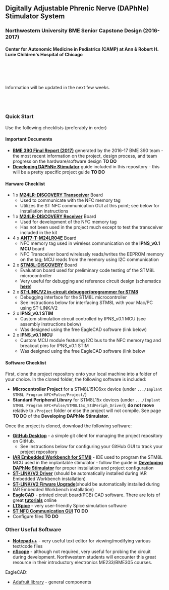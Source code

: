 ## Digitally Adjustable Phrenic Nerve (DAPhNe) Stimulator System
### Northwestern University BME Senior Capstone Design (2016-2017)
#### Center for Autonomic Medicine in Pediatrics (CAMP) at Ann & Robert H. Lurie Children's Hospital of Chicago
<br></br>
<br></br>
Information will be updated in the next few weeks.
<br></br>
<br></br> 

### Quick Start
Use the following checklists (preferably in order) 

#### Important Documents
* [**BME 390 Final Report (2017)**]() generated by the 2016-17 BME 390 team - the most recent information on the project, design process, and team progress on the hardware/software design **TO DO**  
* [**Developing DAPhNe Stimulator**]() guide included in this repository - this will be a pretty specific project guide **TO DO** 

#### Harware Checklist
* 1 x [**M24LR-DISCOVERY Transceiver**](http://www.st.com/content/st_com/en/products/evaluation-tools/product-evaluation-tools/st25-nfc-rfid-eval-boards/st25-nfc-rfid-eval-boards/m24lr-discovery.html) Board
  - Used to communicate with the NFC memory tag
  - Utilizes the ST NFC communication GUI at this point; see below for installation instructions
* 1 x [**M24LR-DISCOVERY Receiver**](http://www.st.com/content/st_com/en/products/evaluation-tools/product-evaluation-tools/st25-nfc-rfid-eval-boards/st25-nfc-rfid-eval-boards/m24lr-discovery.html) Board
  - Used for development of the NFC memory tag
  - Has not been used in the project much except to test the transceiver included in the kit
* 4 x [**ANT7-T-M24LR04E**](http://www.st.com/content/st_com/en/products/evaluation-tools/product-evaluation-tools/st25-nfc-rfid-eval-boards/st25-nfc-rfid-antennas/ant7-t-m24lr04e.html) Board
  - NFC memory tag used in wireless communication on the **IPNS_v0.1 MCU** board
  - NFC Transceiver board wirelessly reads/writes the EEPROM memory on the tag; MCU reads from the memory using I2C communication
* 2 x [**STM8L-DISCOVERY**](http://www.st.com/en/evaluation-tools/stm8l-discovery.html) Board
  - Evaluation board used for preliminary code testing of the STM8L microcontroller
  - Very useful for debugging and reference circuit design (schematics [**here**](https://github.com/AlexeyRevinski/BME390/blob/master/Reference%20Documentation/STM8L-DISCOVERY%20Schematic.pdf))
* 2 x [**ST-LINK/V2 in-circuit debugger/programmer for STM8**](http://www.st.com/en/development-tools/st-link-v2.html?s_searchtype=partnumber)
  - Debugging interface for the STM8L microcontroller
  - See instructions below for interfacing STM8L with your Mac/PC using ST-LINK/V2
* 2 x **IPNS_v0.1 STIM**
  - Custom stimulation circuit controlled by IPNS_v0.1 MCU (see assembly instructions below)
  - Was designed using the free EagleCAD software (link below)
* 2 x **IPNS_v0.1 MCU**
  - Custom MCU module featuring I2C bus to the NFC memory tag and breakout pins for IPNS_v0.1 STIM
  - Was designed using the free EagleCAD software (link below

#### Software Checklist
First, clone the project repository onto your local machine into a folder of your choice. In the cloned folder, the following software is included:
* **Microcontroller Project** for a STM8L151C6xx device (under `.../Implant STM8L Program NFC+Pulse/Project/`)
* **Standard Peripheral Library** for STM8L15x devices (under `.../Implant STM8L Program NFC+Pulse/STM8L15x_StdPeriph_Driver`); **do not move** relative to `/Project` folder or else the project will not compile. See page **TO DO** of the **Developing DAPhNe Stimulator**.

Once the project is cloned, download the following software:
* [**GitHub Desktop**](https://desktop.github.com/) - a simple git client for managing the project repository on GitHub.
  - See instructions below for configuring your GitHub GUI to track your project repository
* [**IAR Embedded Workbench for STM8**](https://www.iar.com/iar-embedded-workbench/#!?architecture=STM8) - IDE used to program the STM8L MCU used in the implantable stimulator - follow the guide in [**Developing DAPhNe Stimulator**]() for proper installation and project configuration
* [**ST-LINK/V2 Driver**](http://www.st.com/content/st_com/en/products/embedded-software/development-tool-software/stsw-link009.html) (should be automatically installed during IAR Embedded Workbench installation)
* [**ST-LINK/V2 Firware Upgrade**](http://www.st.com/content/st_com/en/products/embedded-software/development-tool-software/stsw-link007.html)(should be automatically installed during IAR Embedded Workbench installation)
* [**EagleCAD**](http://www.autodesk.com/products/eagle/free-download) - printed circuit board(PCB) CAD software. There are lots of great [**tutorials**](https://www.youtube.com/watch?v=1AXwjZoyNno) online
* [**LTSpice**](http://www.linear.com/designtools/software/#LTspice) - very user-friendly Spice simulation software
* [**ST NFC Communication GUI**]() **TO DO**
* Configure files **TO DO**

### Other Useful Software
* [**Notepad++**](https://notepad-plus-plus.org/download/v7.3.1.html) - very useful text editor for viewing/modifying various text/code files
* [**nScope**](http://www.nscope.org/) - although not required, very useful for probing the circuit during development. Northwestern students will encounter this great resource in their introductory electronics ME233/BME305 courses. 

EagleCAD:
* [Adafruit library](https://github.com/adafruit/Adafruit-Eagle-Library/zipball/master) - general components


